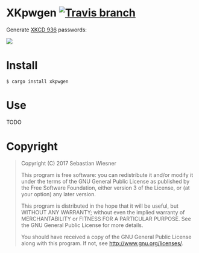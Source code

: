 # XKpwgen [![Travis branch][travis-badge]][travis]

[travis-badge]: https://img.shields.io/travis/lunaryorn/xkpwgen.rs/master.svg?maxAge=2592000
[travis]: https://travis-ci.org/lunaryorn/xkpwgen.rs

Generate [XKCD 936](https://xkcd.com/936/) passwords:

![](http://imgs.xkcd.com/comics/password_strength.png)

# Install

```console
$ cargo install xkpwgen
```

# Use

TODO

# Copyright

> Copyright (C) 2017  Sebastian Wiesner
>
> This program is free software: you can redistribute it and/or modify
> it under the terms of the GNU General Public License as published by
> the Free Software Foundation, either version 3 of the License, or
> (at your option) any later version.
>
> This program is distributed in the hope that it will be useful,
> but WITHOUT ANY WARRANTY; without even the implied warranty of
> MERCHANTABILITY or FITNESS FOR A PARTICULAR PURPOSE.  See the
> GNU General Public License for more details.
>
> You should have received a copy of the GNU General Public License
> along with this program.  If not, see <http://www.gnu.org/licenses/>.

